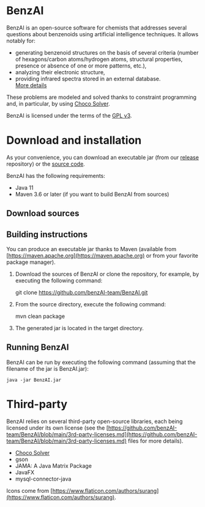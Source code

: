 # BenzAI

BenzAI is an open-source software for chemists that addresses several questions about benzenoids using artificial intelligence techniques.
It allows notably for:
* generating benzenoid structures on the basis of several criteria (number of hexagons/carbon atoms/hydrogen atoms, structural properties, presence or absence of one or more patterns, etc.),
* analyzing their electronic structure,
* providing infrared spectra stored in an external database.  
[More details](https://benzai-team.github.io/BenzAI/details)

These problems are modeled and solved thanks to constraint programming and, in particular, by using [Choco Solver](https://www.cosling.com/fr/choco-solver).

BenzAI is licensed under the terms of the [GPL v3](https://github.com/benzAI-team/BenzAI/blob/main/LICENSE).


# Download and installation

As your convenience, you can download an executable jar (from our [release](https://github.com/benzAI-team/BenzAI/releases) repository) or the [source code](https://github.com/benzAI-team/BenzAI).

BenzAI has the following requirements:
* Java 11
* Maven 3.6 or later (if you want to build BenzAI from sources)

## Download sources

## Building instructions
You can produce an executable jar thanks to Maven (available from [https://maven.apache.org](https://maven.apache.org) or from your favorite package manager). 
1. Download the sources of BenzAI or clone the repository, for example, by executing the following command:  

    git clone https://github.com/benzAI-team/BenzAI.git
    
2. From the source directory, execute the following command:  

    mvn clean package
    
3. The generated jar is located in the target directory.	

## Running BenzAI
BenzAI can be run by executing the following command (assuming that the filename of the jar is BenzAI.jar):  

    java -jar BenzAI.jar

# Third-party

BenzAI relies on several third-party open-source libraries, each being licensed under its own license (see the [https://github.com/benzAI-team/BenzAI/blob/main/3rd-party-licenses.md](https://github.com/benzAI-team/BenzAI/blob/main/3rd-party-licenses.md) files for more details).

* [Choco Solver](https://github.com/chocoteam/choco-solver)
* gson
* JAMA: A Java Matrix Package
* JavaFX 
* mysql-connector-java

Icons come from [https://www.flaticon.com/authors/surang](https://www.flaticon.com/authors/surang).

